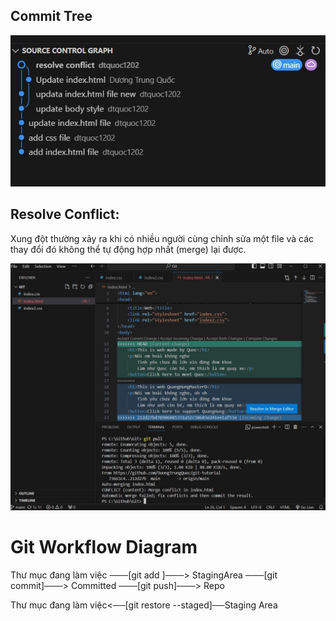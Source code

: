 <h2>Commit Tree</h2>
<img src="images/commit-tree.jpg"/>

<h2>Resolve Conflict:</h2><p>Xung đột thường xảy ra khi có nhiều người cùng chỉnh sửa một file và các thay đổi đó không thể tự động hợp nhất (merge) lại được.</p>

<img src="images/conflict.png"/>

# Git Workflow Diagram
<p>Thư mục đang làm việc ───[git add <file>]───> StagingArea ───[git commit]───> Committed ───[git push]───> Repo</p>
<p> Thư mục đang làm việc<──[git restore --staged]──Staging Area</p>
